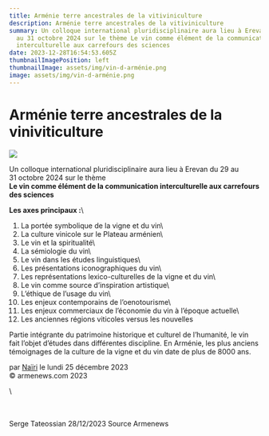```yaml
---
title: Arménie terre ancestrales de la vitiviniculture
description: Arménie terre ancestrales de la vitiviniculture
summary: Un colloque international pluridisciplinaire aura lieu à Erevan du 29
  au 31 octobre 2024 sur le thème Le vin comme élément de la communication
  interculturelle aux carrefours des sciences
date: 2023-12-28T16:54:53.605Z
thumbnailImagePosition: left
thumbnailImage: assets/img/vin-d-arménie.png
image: assets/img/vin-d-arménie.png
---
```

<!--StartFragment-->

# Arménie terre ancestrales de la viniviticulture

![](assets/img/vitiviniculture-arménie.png)

Un colloque international pluridisciplinaire aura lieu à Erevan du 29 au 31 octobre 2024 sur le thème\
**Le vin comme élément de la communication interculturelle aux carrefours des sciences**

[](https://www.armenews.com/IMG/png/2/b/8/capture_d_e_cran_2023-12-21_a_10_18.00.png "png/2/b/8/capture_d_e_cran_2023-12-21_a_10_18.00.png")

**Les axes principaux :**\

1. La portée symbolique de la vigne et du vin\
2. La culture vinicole sur le Plateau arménien\
3. Le vin et la spiritualité\
4. La sémiologie du vin\
5. Le vin dans les études linguistiques\
6. Les présentations iconographiques du vin\
7. Les représentations lexico-culturelles de la vigne et du vin\
8. Le vin comme source d’inspiration artistique\
9. L’éthique de l’usage du vin\
10. Les enjeux contemporains de l’oenotourisme\
11. Les enjeux commerciaux de l’économie du vin à l’époque actuelle\
12. Les anciennes régions viticoles versus les nouvelles

[](https://www.armenews.com/IMG/png/7/7/a/capture_d_e_cran_2023-12-21_a_10.17_01.png "png/7/7/a/capture_d_e_cran_2023-12-21_a_10.17_01.png")

Partie intégrante du patrimoine historique et culturel de l’humanité, le vin fait l’objet d’études dans différentes discipline. En Arménie, les plus anciens témoignages de la culture de la vigne et du vin date de plus de 8000 ans.

[](https://www.armenews.com/IMG/png/9/f/e/capture_d_e_cran_2023-12-21_a_10.17_19.png "png/9/f/e/capture_d_e_cran_2023-12-21_a_10.17_19.png")

par [Naïri](https://www.armenews.com/spip.php?page=auteur&id_auteur=475) le lundi 25 décembre 2023\
© armenews.com 2023

<!--EndFragment-->\

\
\
S﻿erge Tateossian   28/12/2023   Source Armenews